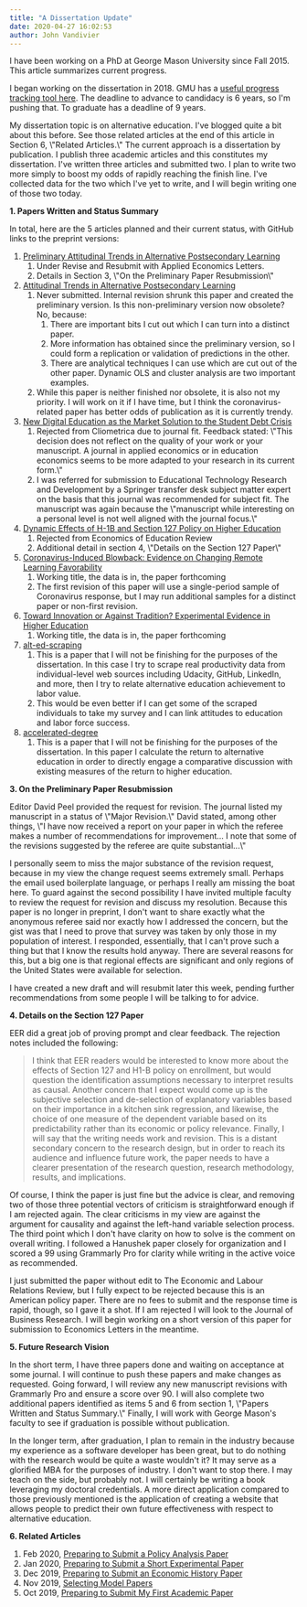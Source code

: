 ```yaml
---
title: "A Dissertation Update"
date: 2020-04-27 16:02:53
author: John Vandivier
---
```




<!-- wp:paragraph -->
<p>I have been working on a PhD at George Mason University since Fall 2015. This article summarizes current progress.</p>
<!-- /wp:paragraph -->

<!-- wp:paragraph -->
<p>I began working on the dissertation in 2018. GMU has a <a href=\"https://registrar.gmu.edu/students/degree-evaluation/degree-works/\">useful progress tracking tool here</a>. The deadline to advance to candidacy is 6 years, so I'm pushing that. To graduate has a deadline of 9 years.</p>
<!-- /wp:paragraph -->

<!-- wp:paragraph -->
<p>My dissertation topic is on alternative education. I've blogged quite a bit about this before. See those related articles at the end of this article in Section 6, \"Related Articles.\" The current approach is a dissertation by publication. I publish three academic articles and this constitutes my dissertation. I've written three articles and submitted two. I plan to write two more simply to boost my odds of rapidly reaching the finish line. I've collected data for the two which I've yet to write, and I will begin writing one of those two today.</p>
<!-- /wp:paragraph -->

<!-- wp:paragraph -->
<p><strong>1. Papers Written and Status Summary</strong></p>
<!-- /wp:paragraph -->

<!-- wp:paragraph -->
<p>In total, here are the 5 articles planned and their current status, with GitHub links to the preprint versions:</p>
<!-- /wp:paragraph -->

<!-- wp:list {\"ordered\":true} -->
<ol><li><a href=\"https://github.com/Vandivier/research-dissertation-case-for-alt-ed/tree/master/papers/alt-ed-survey-short\">Preliminary Attitudinal Trends in Alternative Postsecondary Learning</a><ol><li>Under Revise and Resubmit with Applied Economics Letters.</li><li>Details in Section 3, \"On the Preliminary Paper Resubmission\"</li></ol></li><li><a href=\"https://github.com/Vandivier/research-dissertation-case-for-alt-ed/tree/master/papers/alt-ed-survey\">Attitudinal Trends in Alternative Postsecondary Learning</a><ol><li>Never submitted. Internal revision shrunk this paper and created the preliminary version. Is this non-preliminary version now obsolete? No, because:<ol><li>There are important bits I cut out which I can turn into a distinct paper.</li><li>More information has obtained since the preliminary version, so I could form a replication or validation of predictions in the other.</li><li>There are analytical techniques I can use which are cut out of the other paper. Dynamic OLS and cluster analysis are two important examples.</li></ol></li><li>While this paper is neither finished nor obsolete, it is also not my priority. I will work on it if I have time, but I think the coronavirus-related paper has better odds of publication as it is currently trendy.</li></ol></li><li><a href=\"https://github.com/Vandivier/research-dissertation-case-for-alt-ed/tree/master/papers/student-debt-history\">New Digital Education as the Market Solution to the Student Debt Crisis</a><ol><li>Rejected from Cliometrica due to journal fit. Feedback stated: \"This decision does not reflect on the quality of your work or your manuscript. A journal in applied economics or in education economics seems to be more adapted to your research in its current form.\"</li><li>I was referred for submission to Educational Technology Research and Development by a Springer transfer desk subject matter expert on the basis that this journal was recommended for subject fit. The manuscript was again because the \"manuscript while interesting on a personal level is not well aligned with the journal focus.\"</li></ol></li><li><a href=\"https://github.com/Vandivier/research-dissertation-case-for-alt-ed/blob/master/papers/section-127-effects\">Dynamic Effects of H-1B and Section 127 Policy on Higher Education</a><ol><li>Rejected from Economics of Education Review</li><li>Additional detail in section 4, \"Details on the Section 127 Paper\"</li></ol></li><li><a href=\"https://github.com/Vandivier/research-dissertation-case-for-alt-ed/tree/master/papers/alt-ed-covid-grit-ocean\">Coronavirus-Induced Blowback: Evidence on Changing Remote Learning Favorability</a><ol><li>Working title, the data is in, the paper forthcoming</li><li>The first revision of this paper will use a single-period sample of Coronavirus response, but I may run additional samples for a distinct paper or non-first revision.</li></ol></li><li><a href=\"https://github.com/Vandivier/research-dissertation-case-for-alt-ed/tree/master/papers/alt-ed-experiment\">Toward Innovation or Against Tradition? Experimental Evidence in Higher Education</a><ol><li>Working title, the data is in, the paper forthcoming</li></ol></li><li><a href=\"https://github.com/Vandivier/research-dissertation-case-for-alt-ed/tree/master/papers/alt-ed-scraping\">alt-ed-scraping</a><ol><li>This is a paper that I will not be finishing for the purposes of the dissertation. In this case I try to scrape real productivity data from individual-level web sources including Udacity, GitHub, LinkedIn, and more, then I try to relate alternative education achievement to labor value.</li><li>This would be even better if I can get some of the scraped individuals to take my survey and I can link attitudes to education and labor force success.</li></ol></li><li><a href=\"https://github.com/Vandivier/research-dissertation-case-for-alt-ed/tree/master/papers/accelerated-degree\">accelerated-degree</a><ol><li>This is a paper that I will not be finishing for the purposes of the dissertation. In this paper I calculate the return to alternative education in order to directly engage a comparative discussion with existing measures of the return to higher education.</li></ol></li></ol>
<!-- /wp:list -->

<!-- wp:paragraph -->
<p><strong>3. On the Preliminary Paper Resubmission</strong></p>
<!-- /wp:paragraph -->

<!-- wp:paragraph -->
<p>Editor David Peel provided the request for revision. The journal listed my manuscript in a status of \"Major Revision.\" David stated, among other things, \"I have now received a report on your paper in which the referee makes a number of recommendations for improvement... I note that some of the revisions suggested by the referee are quite substantial...\"</p>
<!-- /wp:paragraph -->

<!-- wp:paragraph -->
<p>I personally seem to miss the major substance of the revision request, because in my view the change request seems extremely small. Perhaps the email used boilerplate language, or perhaps I really am missing the boat here. To guard against the second possibility I have invited multiple faculty to review the request for revision and discuss my resolution. Because this paper is no longer in preprint, I don't want to share exactly what the anonymous referee said nor exactly how I addressed the concern, but the gist was that I need to prove that survey was taken by only those in my population of interest. I responded, essentially, that I can't prove such a thing but that I know the results hold anyway. There are several reasons for this, but a big one is that regional effects are significant and only regions of the United States were available for selection.</p>
<!-- /wp:paragraph -->

<!-- wp:paragraph -->
<p>I have created a new draft and will resubmit later this week, pending further recommendations from some people I will be talking to for advice.</p>
<!-- /wp:paragraph -->

<!-- wp:paragraph -->
<p><strong>4. Details on the Section 127 Paper</strong></p>
<!-- /wp:paragraph -->

<!-- wp:paragraph -->
<p>EER did a great job of proving prompt and clear feedback. The rejection notes included the following:</p>
<!-- /wp:paragraph -->

<!-- wp:quote -->
<blockquote class=\"wp-block-quote\"><p>I think that EER readers would be interested to know more about the effects of Section 127 and H1-B policy on enrollment, but would question the identification assumptions necessary to interpret results as causal. Another concern that I expect would come up is the subjective selection and de-selection of explanatory variables based on their importance in a kitchen sink regression, and likewise, the choice of one measure of the dependent variable based on its predictability rather than its economic or policy relevance. Finally, I will say that the writing needs work and revision. This is a distant secondary concern to the research design, but in order to reach its audience and influence future work, the paper needs to have a clearer presentation of the research question, research methodology, results, and implications.</p></blockquote>
<!-- /wp:quote -->

<!-- wp:paragraph -->
<p>Of course, I think the paper is just fine but the advice is clear, and removing two of those three potential vectors of criticism is straightforward enough if I am rejected again. The clear criticisms in my view are against the argument for causality and against the left-hand variable selection process. The third point which I don't have clarity on how to solve is the comment on overall writing. I followed a Hanushek paper closely for organization and I scored a 99 using Grammarly Pro for clarity while writing in the active voice as recommended.</p>
<!-- /wp:paragraph -->

<!-- wp:paragraph -->
<p>I just submitted the paper without edit to The Economic and Labour Relations Review, but I fully expect to be rejected because this is an American policy paper. There are no fees to submit and the response time is rapid, though, so I gave it a shot. If I am rejected I will look to the Journal of Business Research. I will begin working on a short version of this paper for submission to Economics Letters in the meantime.</p>
<!-- /wp:paragraph -->

<!-- wp:paragraph -->
<p><strong>5. Future Research Vision</strong></p>
<!-- /wp:paragraph -->

<!-- wp:paragraph -->
<p>In the short term, I have three papers done and waiting on acceptance at some journal. I will continue to push these papers and make changes as requested. Going forward, I will review any new manuscript revisions with Grammarly Pro and ensure a score over 90. I will also complete two additional papers identified as items 5 and 6 from section 1, \"Papers Written and Status Summary.\" Finally, I will work with George Mason's faculty to see if graduation is possible without publication.</p>
<!-- /wp:paragraph -->

<!-- wp:paragraph -->
<p>In the longer term, after graduation, I plan to remain in the industry because my experience as a software developer has been great, but to do nothing with the research would be quite a waste wouldn't it? It may serve as a glorified MBA for the purposes of industry. I don't want to stop there. I may teach on the side, but probably not. I will certainly be writing a book leveraging my doctoral credentials. A more direct application compared to those previously mentioned is the application of creating a website that allows people to predict their own future effectiveness with respect to alternative education.</p>
<!-- /wp:paragraph -->

<!-- wp:paragraph -->
<p><strong>6. Related Articles</strong></p>
<!-- /wp:paragraph -->

<!-- wp:list {\"ordered\":true} -->
<ol><li>Feb 2020, <a href=\"https://www.afterecon.com/economics-and-finance/preparing-to-submit-a-policy-analysis-paper/\">Preparing to Submit a Policy Analysis Paper</a></li><li>Jan 2020, <a href=\"https://www.afterecon.com/economics-and-finance/preparing-to-submit-a-short-experimental-paper/\">Preparing to Submit a Short Experimental Paper</a></li><li>Dec 2019,&nbsp;<a href=\"https://www.afterecon.com/economics-and-finance/preparing-to-submit-an-economic-history-paper/\">Preparing to Submit an Economic History Paper</a></li><li>Nov 2019,&nbsp;<a href=\"https://www.afterecon.com/other/selecting-model-papers/\">Selecting Model Papers</a></li><li>Oct 2019,&nbsp;<a href=\"https://www.afterecon.com/economics-and-finance/preparing-to-submit-my-first-academic-paper/\">Preparing to Submit My First Academic Paper</a></li></ol>
<!-- /wp:list -->

<!-- wp:paragraph -->
<p></p>
<!-- /wp:paragraph -->
